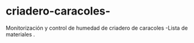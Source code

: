 # criadero-caracoles-
Monitorización y control de humedad de criadero de caracoles 
-Lista de materiales 
.

